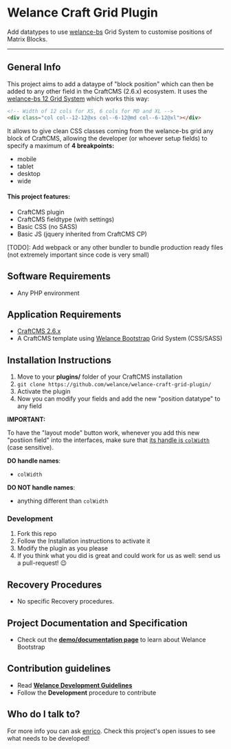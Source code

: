 # Welance Craft Grid Plugin
Add datatypes to use [welance-bs](https://github.com/welance/welance-bs) Grid System to customise positions of Matrix Blocks.

- - -

## General Info

This project aims to add a dataype of "block position" which can then be added to any other field in the CraftCMS (2.6.x) ecosystem.
It uses the [welance-bs 12 Grid System](https://github.com/welance/welance-bs/tree/master/src/sass/welanstrap/layout) which works this way:
```html
<!-- Width of 12 cols for XS, 6 cols for MD and XL -->
<div class="col col--12-12@xs col--6-12@md col--6-12@xl"></div>
```
It allows to give clean CSS classes coming from the welance-bs grid any block of CraftCMS, allowing the developer (or whoever setup fields) to specify a maximum of **4 breakpoints:**
* mobile
* tablet
* desktop
* wide

#### This project features:
* CraftCMS plugin
* CraftCMS fieldtype (with settings)
* Basic CSS (no SASS)
* Basic JS (jquery inherited from CraftCMS CP)

[TODO]: Add webpack or any other bundler to bundle production ready files (not extremely important since code is very small)


## Software Requirements
* Any PHP environment

## Application Requirements

* [CraftCMS 2.6.x](https://craftcms.com/)
* A CraftCMS template using [Welance Bootstrap](https://www.npmjs.com/package/@welance/welance-bs) Grid System (CSS/SASS)

## Installation Instructions

1. Move to your **plugins/** folder of your CraftCMS installation
2. `git clone https://github.com/welance/welance-craft-grid-plugin/`
3. Activate the plugin
4. Now you can modify your fields and add the new "position datatype" to any field

**IMPORTANT:**

To have the "layout mode" button work, whenever you add this new "postiion field" into the interfaces, make sure that [its handle is `colWidth`](http://i.imgur.com/yNRZz3Y.png) (case sensitive).

**DO handle names**:

* `colWidth`

**DO NOT handle names**:

* anything different than `colWidth`

### Development

1. Fork this repo
2. Follow the Installation instructions to activate it
3. Modify the plugin as you please
4. If you think what you did is great and could work for us as well: send us a pull-request! :wink:

## Recovery Procedures
* No specific Recovery procedures.

## Project Documentation and Specification
* Check out the **[demo/documentation page](https://welance.github.io/welance-bs/)** to learn about Welance Bootstrap

## Contribution guidelines

* Read **[Welance Development Guidelines](https://welance-handbook.herokuapp.com/welance-development-guidelines.html)**
* Follow the **Development** procedure to contribute

## Who do I talk to?

For more info you can ask [enrico](https://github.com/ricricucit/).
Check this project's open issues to see what needs to be developed!
